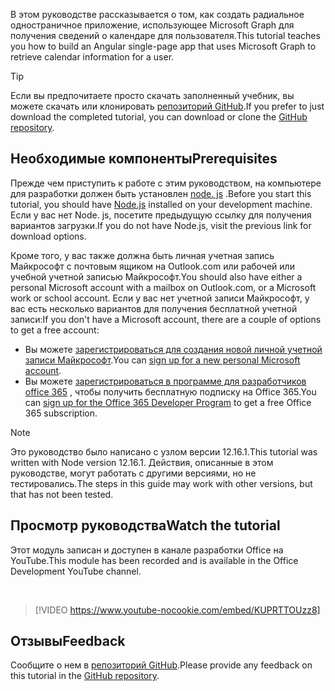 <!-- markdownlint-disable MD002 MD041 -->

<span data-ttu-id="5490b-101">В этом руководстве рассказывается о том, как создать радиальное одностраничное приложение, использующее Microsoft Graph для получения сведений о календаре для пользователя.</span><span class="sxs-lookup"><span data-stu-id="5490b-101">This tutorial teaches you how to build an Angular single-page app that uses Microsoft Graph to retrieve calendar information for a user.</span></span>

> [!TIP]
> <span data-ttu-id="5490b-102">Если вы предпочитаете просто скачать заполненный учебник, вы можете скачать или клонировать [репозиторий GitHub](https://github.com/microsoftgraph/msgraph-training-angularspa).</span><span class="sxs-lookup"><span data-stu-id="5490b-102">If you prefer to just download the completed tutorial, you can download or clone the [GitHub repository](https://github.com/microsoftgraph/msgraph-training-angularspa).</span></span>

## <a name="prerequisites"></a><span data-ttu-id="5490b-103">Необходимые компоненты</span><span class="sxs-lookup"><span data-stu-id="5490b-103">Prerequisites</span></span>

<span data-ttu-id="5490b-104">Прежде чем приступить к работе с этим руководством, на компьютере для разработки должен быть установлен [node. js](https://nodejs.org) .</span><span class="sxs-lookup"><span data-stu-id="5490b-104">Before you start this tutorial, you should have [Node.js](https://nodejs.org) installed on your development machine.</span></span> <span data-ttu-id="5490b-105">Если у вас нет Node. js, посетите предыдущую ссылку для получения вариантов загрузки.</span><span class="sxs-lookup"><span data-stu-id="5490b-105">If you do not have Node.js, visit the previous link for download options.</span></span>

<span data-ttu-id="5490b-106">Кроме того, у вас также должна быть личная учетная запись Майкрософт с почтовым ящиком на Outlook.com или рабочей или учебной учетной записью Майкрософт.</span><span class="sxs-lookup"><span data-stu-id="5490b-106">You should also have either a personal Microsoft account with a mailbox on Outlook.com, or a Microsoft work or school account.</span></span> <span data-ttu-id="5490b-107">Если у вас нет учетной записи Майкрософт, у вас есть несколько вариантов для получения бесплатной учетной записи:</span><span class="sxs-lookup"><span data-stu-id="5490b-107">If you don't have a Microsoft account, there are a couple of options to get a free account:</span></span>

- <span data-ttu-id="5490b-108">Вы можете [зарегистрироваться для создания новой личной учетной записи Майкрософт](https://signup.live.com/signup?wa=wsignin1.0&rpsnv=12&ct=1454618383&rver=6.4.6456.0&wp=MBI_SSL_SHARED&wreply=https://mail.live.com/default.aspx&id=64855&cbcxt=mai&bk=1454618383&uiflavor=web&uaid=b213a65b4fdc484382b6622b3ecaa547&mkt=E-US&lc=1033&lic=1).</span><span class="sxs-lookup"><span data-stu-id="5490b-108">You can [sign up for a new personal Microsoft account](https://signup.live.com/signup?wa=wsignin1.0&rpsnv=12&ct=1454618383&rver=6.4.6456.0&wp=MBI_SSL_SHARED&wreply=https://mail.live.com/default.aspx&id=64855&cbcxt=mai&bk=1454618383&uiflavor=web&uaid=b213a65b4fdc484382b6622b3ecaa547&mkt=E-US&lc=1033&lic=1).</span></span>
- <span data-ttu-id="5490b-109">Вы можете [зарегистрироваться в программе для разработчиков office 365](https://developer.microsoft.com/office/dev-program) , чтобы получить бесплатную подписку на Office 365.</span><span class="sxs-lookup"><span data-stu-id="5490b-109">You can [sign up for the Office 365 Developer Program](https://developer.microsoft.com/office/dev-program) to get a free Office 365 subscription.</span></span>

> [!NOTE]
> <span data-ttu-id="5490b-110">Это руководство было написано с узлом версии 12.16.1.</span><span class="sxs-lookup"><span data-stu-id="5490b-110">This tutorial was written with Node version 12.16.1.</span></span> <span data-ttu-id="5490b-111">Действия, описанные в этом руководстве, могут работать с другими версиями, но не тестировались.</span><span class="sxs-lookup"><span data-stu-id="5490b-111">The steps in this guide may work with other versions, but that has not been tested.</span></span>

## <a name="watch-the-tutorial"></a><span data-ttu-id="5490b-112">Просмотр руководства</span><span class="sxs-lookup"><span data-stu-id="5490b-112">Watch the tutorial</span></span>

<span data-ttu-id="5490b-113">Этот модуль записан и доступен в канале разработки Office на YouTube.</span><span class="sxs-lookup"><span data-stu-id="5490b-113">This module has been recorded and is available in the Office Development YouTube channel.</span></span>

<!-- markdownlint-disable MD033 MD034 -->
<br/>

> [!VIDEO https://www.youtube-nocookie.com/embed/KUPRTTOUzz8]
<!-- markdownlint-enable MD033 MD034 -->

## <a name="feedback"></a><span data-ttu-id="5490b-114">Отзывы</span><span class="sxs-lookup"><span data-stu-id="5490b-114">Feedback</span></span>

<span data-ttu-id="5490b-115">Сообщите о нем в [репозиторий GitHub](https://github.com/microsoftgraph/msgraph-training-angularspa).</span><span class="sxs-lookup"><span data-stu-id="5490b-115">Please provide any feedback on this tutorial in the [GitHub repository](https://github.com/microsoftgraph/msgraph-training-angularspa).</span></span>
